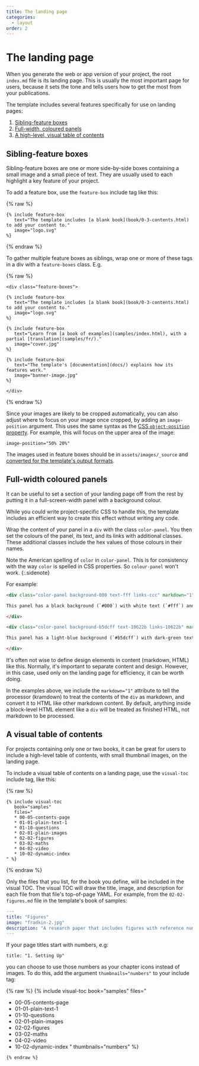```yaml
---
title: The landing page
categories:
  - layout
order: 2
---
```


# The landing page

When you generate the web or app version of your project, the root `index.md` file is its landing page. This is usually the most important page for users, because it sets the tone and tells users how to get the most from your publications.

The template includes several features specifically for use on landing pages:

1. [Sibling-feature boxes](#sibling-feature-boxes)
2. [Full-width, coloured panels](#full-width-coloured-panels)
3. [A high-level, visual table of contents](#a-visual-table-of-contents)

## Sibling-feature boxes

Sibling-feature boxes are one or more side-by-side boxes containing a small image and a small piece of text. They are usually used to each highlight a key feature of your project.

To add a feature box, use the `feature-box` include tag like this:

{% raw %}
```
{% include feature-box
   text="The template includes [a blank book](book/0-3-contents.html) to add your content to."
   image="logo.svg"
%}
```
{% endraw %}

To gather multiple feature boxes as siblings, wrap one or more of these tags in a div with a `feature-boxes` class. E.g.

{% raw %}
```
<div class="feature-boxes">

{% include feature-box
   text="The template includes [a blank book](book/0-3-contents.html) to add your content to."
   image="logo.svg"
%}

{% include feature-box
   text="Learn from [a book of examples](samples/index.html), with a partial [translation](samples/fr/)."
   image="cover.jpg"
%}

{% include feature-box
   text="The template's [documentation](docs/) explains how its features work."
   image="banner-image.jpg"
%}

</div>
```
{% endraw %}

Since your images are likely to be cropped automatically, you can also adjust where to focus on your image once cropped, by adding an `image-position` argument. This uses the same syntax as the [CSS `object-position` property](https://developer.mozilla.org/en-US/docs/Web/CSS/object-position). For example, this will focus on the upper area of the image:

```
image-position="50% 20%"
```

The images used in feature boxes should be in `assets/images/_source` and [converted for the template's output formats](image-conversions.html).

## Full-width coloured panels

It can be useful to set a section of your landing page off from the rest by putting it in a full-screen-width panel with a background colour.

While you could write project-specific CSS to handle this, the template includes an efficient way to create this effect without writing any code.

Wrap the content of your panel in a `div` with the class `color-panel`. You then set the colours of the panel, its text, and its links with additional classes. These additional classes include the hex values of those colours in their names.

Note the American spelling of `color` in `color-panel`. This is for consistency with the way `color` is spelled in CSS properties. So `colour-panel` won't work.
{:.sidenote}

For example:

```html
<div class="color-panel background-000 text-fff links-ccc" markdown="1">

This panel has a black background (`#000`) with white text (`#fff`) and grey links (`#ccc`).

</div>
```

```html
<div class="color-panel background-b5dcff text-10622b links-10622b" markdown="1">

This panel has a light-blue background (`#b5dcff`) with dark-green text and links (`#10622b`).

</div>
```

It's often not wise to define design elements in content (markdown, HTML) like this. Normally, it's important to separate content and design. However, in this case, used only on the landing page for efficiency, it can be worth doing.

In the examples above, we include the `markdown="1"` attribute to tell the processor (kramdown) to treat the contents of the `div` as markdown, and convert it to HTML like other markdown content. By default, anything inside a block-level HTML element like a `div` will be treated as finished HTML, not markdown to be processed.

## A visual table of contents

For projects containing only one or two books, it can be great for users to include a high-level table of contents, with small thumbnail images, on the landing page.

To include a visual table of contents on a landing page, use the `visual-toc` include tag, like this:

{% raw %}
```
{% include visual-toc
   book="samples"
   files="
   * 00-05-contents-page
   * 01-01-plain-text-1
   * 01-10-questions
   * 02-01-plain-images
   * 02-02-figures
   * 03-02-maths
   * 04-02-video
   * 10-02-dynamic-index
" %}
```
{% endraw %}

Only the files that you list, for the book you define, will be included in the visual TOC. The visual TOC will draw the title, image, and description for each file from that file's top-of-page YAML. For example, from the `02-02-figures.md` file in the template's book of samples:

```YAML
---
title: "Figures"
image: "fradkin-2.jpg"
description: "A research paper that includes figures with reference numbers, captions and sources."
---
```

If your page titles start with numbers, e.g:

```
title: "1. Setting Up"
```

you can choose to use those numbers as your chapter icons instead of images. To do this, add the argument `thumbnails="numbers"` to your include tag:

{% raw %}
{% include visual-toc
   book="samples"
   files="
   * 00-05-contents-page
   * 01-01-plain-text-1
   * 01-10-questions
   * 02-01-plain-images
   * 02-02-figures
   * 03-02-maths
   * 04-02-video
   * 10-02-dynamic-index
"
  thumbnails="numbers"
%}
```
{% endraw %}
